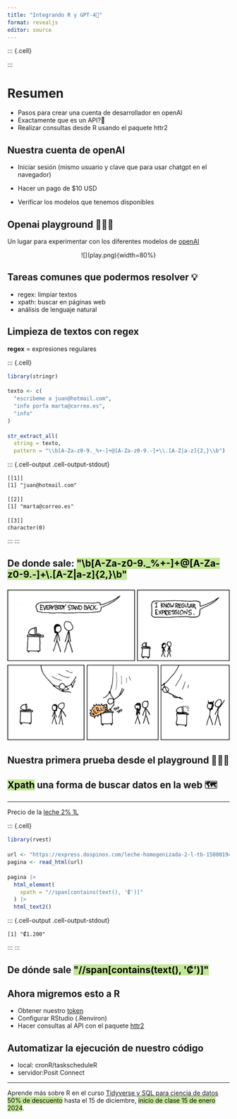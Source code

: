 ```yaml
---
title: "Integrando R y GPT-4🚀"
format: revealjs
editor: source
---
```


::: {.cell}
<style type="text/css">
.reveal h1 {
color:#0766AD;
}
mark{
background-color:#C5E898;
}
</style>
:::


# Resumen 

- Pasos para crear una cuenta de desarrollador en openAI
- Exactamente que es un API?🤔
- Realizar consultas desde R usando el paquete httr2

## Nuestra cuenta de openAI

- Iniciar sesión (mismo usuario y clave que para usar chatgpt en el navegador)

- Hacer un pago de $10 USD

- Verificar los modelos que tenemos disponibles

## Openai playground 👩🏽‍💻

Un lugar para experimentar con los diferentes modelos de [openAI](https://platform.openai.com/playground)

<center>
![](play.png){width=80%}
</center>

## Tareas comunes que podermos resolver 💡

- regex: limpiar textos
- xpath: buscar en páginas web
- análisis de lenguaje natural

## Limpieza de textos con regex

**regex** = expresiones regulares


::: {.cell}

```{.r .cell-code}
library(stringr)

texto <- c(
  "escribeme a juan@hotmail.com",
  "info porfa marta@correo.es",
  "info"
)

str_extract_all(
  string = texto,
  pattern = "\\b[A-Za-z0-9._%+-]+@[A-Za-z0-9.-]+\\.[A-Z|a-z]{2,}\\b")
```

::: {.cell-output .cell-output-stdout}
```
[[1]]
[1] "juan@hotmail.com"

[[2]]
[1] "marta@correo.es"

[[3]]
character(0)
```
:::
:::


## De donde sale:  <mark>"\\b[A-Za-z0-9._%+-]+@[A-Za-z0-9.-]+\\.[A-Z|a-z]{2,}\\b"</mark>

![](xkcd-208-regular_expressions.png)



## Nuestra primera prueba desde el playground 👩🏽‍🔬

## <mark>Xpath</mark> una forma de buscar datos en la web 🗺️

---

Precio de la [leche 2% 1L](https://express.dospinos.com/leche-homogenizada-2-l-tb-15000194)


::: {.cell}

```{.r .cell-code}
library(rvest)

url <- "https://express.dospinos.com/leche-homogenizada-2-l-tb-15000194"
pagina <- read_html(url)
  
pagina |> 
  html_element(
    xpath = "//span[contains(text(), '₡')]" 
  ) |> 
  html_text2()
```

::: {.cell-output .cell-output-stdout}
```
[1] "₡1.200"
```
:::
:::


## De dónde sale <mark>"//span[contains(text(), '₡')]"</mark>

## Ahora migremos esto a R

- Obtener nuestro [token](https://platform.openai.com/api-keys) 
- Configurar RStudio (.Renviron)
- Hacer consultas al API con el paquete [httr2](https://httr2.r-lib.org)


## Automatizar la ejecución de nuestro código

- local: cronR/taskscheduleR
- servidor:Posit Connect

---

Aprende más sobre R en el curso [Tidyverse y SQL para ciencia de datos](https://www.aprendetidyverse.com/tidyverse-y-sql-para-ciencia-de-datos) <mark>50% de descuento</mark> hasta el 15 de diciembre, <mark>inicio de clase 15 de enero 2024</mark>.


